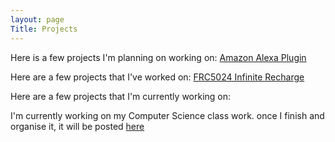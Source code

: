 ```yaml
---
layout: page
Title: Projects
---
```



Here is a few projects I'm planning on working on:
[Amazon Alexa Plugin](https://github.com/catarinaburghi/Cat-plugin-for-Alexa)

Here are a few projects that I've worked on:
[FRC5024 Infinite Recharge](https://github.com/frc5024/InfiniteRecharge)

Here are a few projects that I'm currently working on:

I'm currently working on my Computer Science class work. once I finish and organise it, it will be posted [here](https://github.com/catarinaburghi/ICS3U)



